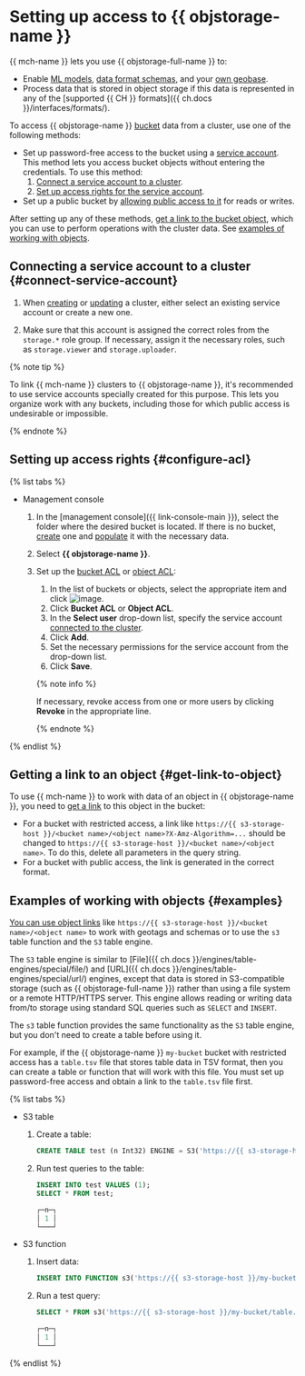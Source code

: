 # Setting up access to {{ objstorage-name }}

{{ mch-name }} lets you use {{ objstorage-full-name }} to:
* Enable [ML models](ml-models.md), [data format schemas](format-schemas.md), and your [own geobase](internal-dictionaries.md).
* Process data that is stored in object storage if this data is represented in any of the [supported {{ CH }} formats]({{ ch.docs }}/interfaces/formats/).


To access {{ objstorage-name }} [bucket](../../storage/concepts/bucket.md) data from a cluster, use one of the following methods:
* Set up password-free access to the bucket using a [service account](../../iam/concepts/users/service-accounts.md). This method lets you access bucket objects without entering the credentials. To use this method:
   1. [Connect a service account to a cluster](#connect-service-account).
   1. [Set up access rights for the service account](#configure-acl).
* Set up a public bucket by [allowing public access to it](../../storage/operations/buckets/bucket-availability.md) for reads or writes.


After setting up any of these methods, [get a link to the bucket object](#get-link-to-object), which you can use to perform operations with the cluster data. See [examples of working with objects](#examples).

## Connecting a service account to a cluster {#connect-service-account}


1. When [creating](cluster-create.md) or [updating](update.md) a cluster, either select an existing service account or create a new one.


1. Make sure that this account is assigned the correct roles from the `storage.*` role group. If necessary, assign it the necessary roles, such as `storage.viewer` and `storage.uploader`.

{% note tip %}

To link {{ mch-name }} clusters to {{ objstorage-name }}, it's recommended to use service accounts specially created for this purpose. This lets you organize work with any buckets, including those for which public access is undesirable or impossible.

{% endnote %}

## Setting up access rights {#configure-acl}

{% list tabs %}

- Management console

   
   1. In the [management console]({{ link-console-main }}), select the folder where the desired bucket is located. If there is no bucket, [create](../../storage/operations/buckets/create.md) one and [populate](../../storage/operations/objects/upload.md) it with the necessary data.


   1. Select **{{ objstorage-name }}**.

   
   1. Set up the [bucket ACL](../../storage/operations/buckets/edit-acl.md) or [object ACL](../../storage/operations/objects/edit-acl.md):


       1. In the list of buckets or objects, select the appropriate item and click ![image](../../_assets/options.svg).
       1. Click **Bucket ACL** or **Object ACL**.
       1. In the **Select user** drop-down list, specify the service account [connected to the cluster](#connect-service-account).
       1. Click **Add**.
       1. Set the necessary permissions for the service account from the drop-down list.
       1. Click **Save**.

       {% note info %}

       If necessary, revoke access from one or more users by clicking **Revoke** in the appropriate line.

       {% endnote %}

{% endlist %}

## Getting a link to an object {#get-link-to-object}


To use {{ mch-name }} to work with data of an object in {{ objstorage-name }}, you need to [get a link](../../storage/operations/objects/link-for-download.md) to this object in the bucket:


* For a bucket with restricted access, a link like `https://{{ s3-storage-host }}/<bucket name>/<object name>?X-Amz-Algorithm=...` should be changed to `https://{{ s3-storage-host }}/<bucket name>/<object name>`. To do this, delete all parameters in the query string.
* For a bucket with public access, the link is generated in the correct format.

## Examples of working with objects {#examples}

[You can use object links](#get-link-to-object) like `https://{{ s3-storage-host }}/<bucket name>/<object name>` to work with geotags and schemas or to use the `s3` table function and the `S3` table engine.

The `S3` table engine is similar to [File]({{ ch.docs }}/engines/table-engines/special/file/) and [URL]({{ ch.docs }}/engines/table-engines/special/url/) engines, except that data is stored in S3-compatible storage (such as {{ objstorage-full-name }}) rather than using a file system or a remote HTTP/HTTPS server. This engine allows reading or writing data from/to storage using standard SQL queries such as `SELECT` and `INSERT`.

The `s3` table function provides the same functionality as the `S3` table engine, but you don't need to create a table before using it.

For example, if the {{ objstorage-name }} `my-bucket` bucket with restricted access has a `table.tsv` file that stores table data in TSV format, then you can create a table or function that will work with this file. You must set up password-free access and obtain a link to the `table.tsv` file first.

{% list tabs %}

- S3 table

   1. Create a table:

      ```sql
      CREATE TABLE test (n Int32) ENGINE = S3('https://{{ s3-storage-host }}/my-bucket/table.tsv', 'TSV');
      ```

   1. Run test queries to the table:

      ```sql
      INSERT INTO test VALUES (1);
      SELECT * FROM test;

      ┌─n─┐
      │ 1 │
      └───┘
      ```

- S3 function

   1. Insert data:

      ```sql
      INSERT INTO FUNCTION s3('https://{{ s3-storage-host }}/my-bucket/table.tsv', 'TSV', 'n Int32') VALUES (1);
      ```

   1. Run a test query:

      ```sql
      SELECT * FROM s3('https://{{ s3-storage-host }}/my-bucket/table.tsv', 'TSV', 'n Int32');

      ┌─n─┐
      │ 1 │
      └───┘
      ```

{% endlist %}
